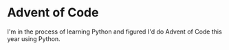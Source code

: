 # Advent of Code 

I'm in the process of learning Python and figured I'd do Advent of Code this year using Python.
